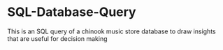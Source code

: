 # SQL-Database-Query
This is an SQL query of a chinook music store database to draw insights that are useful for decision making
